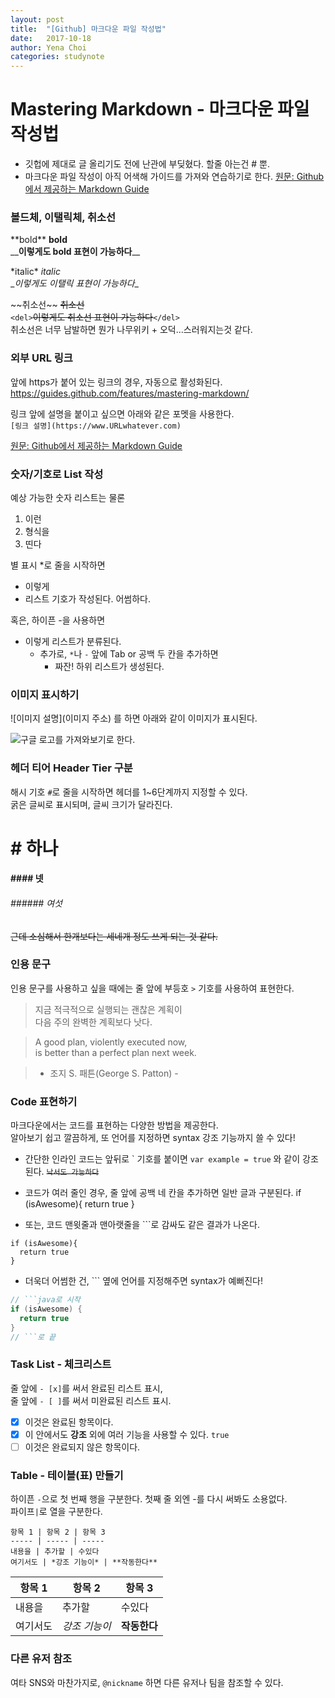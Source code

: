 ```yaml
---
layout: post
title:  "[Github] 마크다운 파일 작성법"
date:   2017-10-18
author: Yena Choi
categories: studynote
---
```



# Mastering Markdown - 마크다운 파일 작성법

  - 깃헙에 제대로 글 올리기도 전에 난관에 부딪혔다. 할줄 아는건 # 뿐.
  - 마크다운 파일 작성이 아직 어색해 가이드를 가져와 연습하기로 한다.
[원문: Github에서 제공하는 Markdown Guide](https://guides.github.com/features/mastering-markdown/)


### 볼드체, 이탤릭체, 취소선

\*\*bold\*\*  **bold**  
\_\___이렇게도 bold 표현이 가능하다__\_\_

\*italic\*    *italic*  
\__이렇게도 이탤릭 표현이 가능하다_\_

\~\~취소선\~\~ ~~취소선~~   
`<del>`<del>이렇게도 취소선 표현이 가능하다</del>`</del>`   
취소선은 너무 남발하면 뭔가 나무위키 + 오덕...스러워지는것 같다.

### 외부 URL 링크

앞에 https가 붙어 있는 링크의 경우, 자동으로 활성화된다.
https://guides.github.com/features/mastering-markdown/

링크 앞에 설명을 붙이고 싶으면 아래와 같은 포멧을 사용한다.  
`[링크 설명](https://www.URLwhatever.com)`

[원문: Github에서 제공하는 Markdown Guide](https://guides.github.com/features/mastering-markdown/)

### 숫자/기호로 List 작성

예상 가능한 숫자 리스트는 물론
1. 이런
2. 형식을
3. 띤다


별 표시 \*로 줄을 시작하면
* 이렇게
* 리스트 기호가 작성된다. 어썸하다.

혹은, 하이픈 -을 사용하면
- 이렇게 리스트가 분류된다.
  - 추가로, `*`나 `-` 앞에 Tab or 공백 두 칸을 추가하면
    - 짜잔! 하위 리스트가 생성된다.

### 이미지 표시하기

\!\[이미지 설명\]\(이미지 주소\) 를 하면 아래와 같이 이미지가 표시된다.

![구글 로고를 가져와보기로 한다.](https://www.google.co.kr/images/branding/googlelogo/2x/googlelogo_color_272x92dp.png)  


### 헤더 티어 Header Tier 구분

해시 기호 `#`로 줄을 시작하면 헤더를 1~6단계까지 지정할 수 있다.  
굵은 글씨로 표시되며, 글씨 크기가 달라진다.

# # 하나
#### #### 넷
###### ###### 여섯  

~~근데 소심해서 한개보다는 세네개 정도 쓰게 되는 것 같다.~~

### 인용 문구
인용 문구를 사용하고 싶을 때에는 줄 앞에 부등호 `>` 기호를 사용하여 표현한다.

> 지금 적극적으로 실행되는 괜찮은 계획이   
> 다음 주의 완벽한 계획보다 낫다.

> A good plan, violently executed now,    
> is better than a perfect plan next week.

> - 조지 S. 패튼(George S. Patton) -

### Code 표현하기

마크다운에서는 코드를 표현하는 다양한 방법을 제공한다.    
알아보기 쉽고 깔끔하게, 또 언어를 지정하면 syntax 강조 기능까지 쓸 수 있다!

- 간단한 인라인 코드는 앞뒤로 \` 기호를 붙이면 `var example = true` 와 같이 강조된다. ~~`낙서도 가능하다`~~


- 코드가 여러 줄인 경우, 줄 앞에 공백 네 칸을 추가하면 일반 글과 구분된다.
      if (isAwesome){
        return true
      }

- 또는, 코드 맨윗줄과 맨아랫줄을 \`\`\`로 감싸도 같은 결과가 나온다.
```
if (isAwesome){
  return true
}
```

- 더욱더 어썸한 건, \`\`\` 옆에 언어를 지정해주면 syntax가 예뻐진다!  
```java
// ```java로 시작
if (isAwesome) {
  return true
}
// ```로 끝
```

### Task List - 체크리스트

줄 앞에 `- [x]`를 써서 완료된 리스트 표시,     
줄 앞에 `- [ ]`를 써서 미완료된 리스트 표시.

- [x] 이것은 완료된 항목이다.
- [x] 이 안에서도 **강조** 외에 여러 기능을 사용할 수 있다. `true`
- [ ] 이것은 완료되지 않은 항목이다.

### Table - 테이블(표) 만들기

하이픈 `-`으로 첫 번째 행을 구분한다. 첫째 줄 외엔 -를 다시 써봐도 소용없다.   
파이프`|`로 열을 구분한다.

```
항목 1 | 항목 2 | 항목 3
----- | ----- | -----
내용을 | 추가할 | 수있다
여기서도 | *강조 기능이* | **작동한다**
```

항목 1 | 항목 2 | 항목 3
----- | ----- | -----
내용을 | 추가할 | 수있다
여기서도 | *강조 기능이* | **작동한다**

### 다른 유저 참조

여타 SNS와 마찬가지로, `@nickname` 하면 다른 유저나 팀을 참조할 수 있다.
